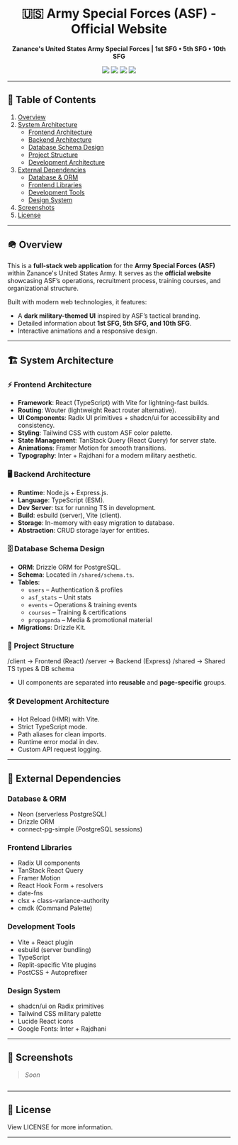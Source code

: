 <!-- Banner (soon) -->
<p align="center">
  <img src="" alt="" />
</p>

<h1 align="center">🇺🇸 Army Special Forces (ASF) - Official Website</h1>

<p align="center">
  <b>Zanance's United States Army Special Forces | 1st SFG • 5th SFG • 10th SFG</b>
</p>

<p align="center">
  <img src="https://img.shields.io/badge/Frontend-React%20%2B%20Vite-white?style=for-the-badge&logo=react" />
  <img src="https://img.shields.io/badge/Backend-Node.js%20%2B%20Express-gray?style=for-the-badge&logo=node.js" />
  <img src="https://img.shields.io/badge/Database-PostgreSQL-black?style=for-the-badge&logo=postgresql" />
  <img src="https://img.shields.io/badge/Style-TailwindCSS-lightgray?style=for-the-badge&logo=tailwind-css" />
</p>

---

## 📖 Table of Contents

1. [Overview](#overview)
2. [System Architecture](#system-architecture)
   - [Frontend Architecture](#frontend-architecture)
   - [Backend Architecture](#backend-architecture)
   - [Database Schema Design](#database-schema-design)
   - [Project Structure](#project-structure)
   - [Development Architecture](#development-architecture)
3. [External Dependencies](#external-dependencies)
   - [Database & ORM](#database--orm)
   - [Frontend Libraries](#frontend-libraries)
   - [Development Tools](#development-tools)
   - [Design System](#design-system)
4. [Screenshots](#screenshots)
5. [License](#license)

---

## 🪖 Overview

This is a **full-stack web application** for the **Army Special Forces (ASF)** within Zanance's United States Army.
It serves as the **official website** showcasing ASF’s operations, recruitment process, training courses, and organizational structure.

Built with modern web technologies, it features:

- A **dark military-themed UI** inspired by ASF’s tactical branding.
- Detailed information about **1st SFG, 5th SFG, and 10th SFG**.
- Interactive animations and a responsive design.

---

## 🏗 System Architecture

### ⚡ Frontend Architecture

- **Framework**: React (TypeScript) with Vite for lightning-fast builds.
- **Routing**: Wouter (lightweight React router alternative).
- **UI Components**: Radix UI primitives + shadcn/ui for accessibility and consistency.
- **Styling**: Tailwind CSS with custom ASF color palette.
- **State Management**: TanStack Query (React Query) for server state.
- **Animations**: Framer Motion for smooth transitions.
- **Typography**: Inter + Rajdhani for a modern military aesthetic.

### 🖥 Backend Architecture

- **Runtime**: Node.js + Express.js.
- **Language**: TypeScript (ESM).
- **Dev Server**: tsx for running TS in development.
- **Build**: esbuild (server), Vite (client).
- **Storage**: In-memory with easy migration to database.
- **Abstraction**: CRUD storage layer for entities.

### 🗄 Database Schema Design

- **ORM**: Drizzle ORM for PostgreSQL.
- **Schema**: Located in `/shared/schema.ts`.
- **Tables**:
  - `users` – Authentication & profiles
  - `asf_stats` – Unit stats
  - `events` – Operations & training events
  - `courses` – Training & certifications
  - `propaganda` – Media & promotional material
- **Migrations**: Drizzle Kit.

### 📂 Project Structure

/client → Frontend (React)
/server → Backend (Express)
/shared → Shared TS types & DB schema

- UI components are separated into **reusable** and **page-specific** groups.

### 🛠 Development Architecture

- Hot Reload (HMR) with Vite.
- Strict TypeScript mode.
- Path aliases for clean imports.
- Runtime error modal in dev.
- Custom API request logging.

---

## 🔗 External Dependencies

### Database & ORM

- Neon (serverless PostgreSQL)
- Drizzle ORM
- connect-pg-simple (PostgreSQL sessions)

### Frontend Libraries

- Radix UI components
- TanStack React Query
- Framer Motion
- React Hook Form + resolvers
- date-fns
- clsx + class-variance-authority
- cmdk (Command Palette)

### Development Tools

- Vite + React plugin
- esbuild (server bundling)
- TypeScript
- Replit-specific Vite plugins
- PostCSS + Autoprefixer

### Design System

- shadcn/ui on Radix primitives
- Tailwind CSS military palette
- Lucide React icons
- Google Fonts: Inter + Rajdhani

---

## 📸 Screenshots

> _Soon_

<p align="center">
  <img src="" alt="" />
</p>

---

## 📜 License

View LICENSE for more information.

---

